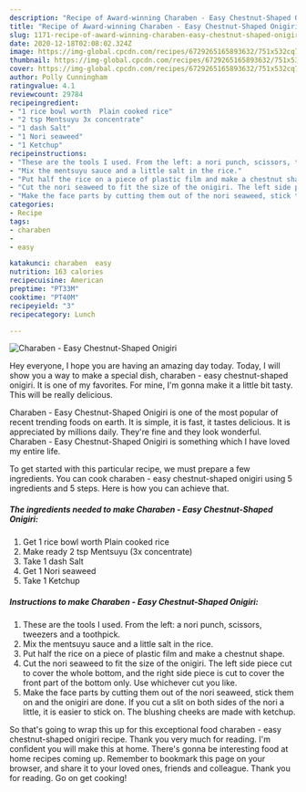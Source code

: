 ```yaml
---
description: "Recipe of Award-winning Charaben - Easy Chestnut-Shaped Onigiri"
title: "Recipe of Award-winning Charaben - Easy Chestnut-Shaped Onigiri"
slug: 1171-recipe-of-award-winning-charaben-easy-chestnut-shaped-onigiri
date: 2020-12-18T02:08:02.324Z
image: https://img-global.cpcdn.com/recipes/6729265165893632/751x532cq70/charaben-easy-chestnut-shaped-onigiri-recipe-main-photo.jpg
thumbnail: https://img-global.cpcdn.com/recipes/6729265165893632/751x532cq70/charaben-easy-chestnut-shaped-onigiri-recipe-main-photo.jpg
cover: https://img-global.cpcdn.com/recipes/6729265165893632/751x532cq70/charaben-easy-chestnut-shaped-onigiri-recipe-main-photo.jpg
author: Polly Cunningham
ratingvalue: 4.1
reviewcount: 29784
recipeingredient:
- "1 rice bowl worth  Plain cooked rice"
- "2 tsp Mentsuyu 3x concentrate"
- "1 dash Salt"
- "1 Nori seaweed"
- "1 Ketchup"
recipeinstructions:
- "These are the tools I used. From the left: a nori punch, scissors, tweezers and a toothpick."
- "Mix the mentsuyu sauce and a little salt in the rice."
- "Put half the rice on a piece of plastic film and make a chestnut shape."
- "Cut the nori seaweed to fit the size of the onigiri. The left side piece cut to cover the whole bottom, and the right side piece is cut to cover the front part of the bottom only. Use whichever cut you like."
- "Make the face parts by cutting them out of the nori seaweed, stick them on and the onigiri are done. If you cut a slit on both sides of the nori a little, it is easier to stick on. The blushing cheeks are made with ketchup."
categories:
- Recipe
tags:
- charaben
- 
- easy

katakunci: charaben  easy 
nutrition: 163 calories
recipecuisine: American
preptime: "PT33M"
cooktime: "PT40M"
recipeyield: "3"
recipecategory: Lunch

---
```



![Charaben - Easy Chestnut-Shaped Onigiri](https://img-global.cpcdn.com/recipes/6729265165893632/751x532cq70/charaben-easy-chestnut-shaped-onigiri-recipe-main-photo.jpg)

Hey everyone, I hope you are having an amazing day today. Today, I will show you a way to make a special dish, charaben - easy chestnut-shaped onigiri. It is one of my favorites. For mine, I'm gonna make it a little bit tasty. This will be really delicious.



Charaben - Easy Chestnut-Shaped Onigiri is one of the most popular of recent trending foods on earth. It is simple, it is fast, it tastes delicious. It is appreciated by millions daily. They're fine and they look wonderful. Charaben - Easy Chestnut-Shaped Onigiri is something which I have loved my entire life.


To get started with this particular recipe, we must prepare a few ingredients. You can cook charaben - easy chestnut-shaped onigiri using 5 ingredients and 5 steps. Here is how you can achieve that.

<!--inarticleads1-->

##### The ingredients needed to make Charaben - Easy Chestnut-Shaped Onigiri:

1. Get 1 rice bowl worth  Plain cooked rice
1. Make ready 2 tsp Mentsuyu (3x concentrate)
1. Take 1 dash Salt
1. Get 1 Nori seaweed
1. Take 1 Ketchup




<!--inarticleads2-->

##### Instructions to make Charaben - Easy Chestnut-Shaped Onigiri:

1. These are the tools I used. From the left: a nori punch, scissors, tweezers and a toothpick.
1. Mix the mentsuyu sauce and a little salt in the rice.
1. Put half the rice on a piece of plastic film and make a chestnut shape.
1. Cut the nori seaweed to fit the size of the onigiri. The left side piece cut to cover the whole bottom, and the right side piece is cut to cover the front part of the bottom only. Use whichever cut you like.
1. Make the face parts by cutting them out of the nori seaweed, stick them on and the onigiri are done. If you cut a slit on both sides of the nori a little, it is easier to stick on. The blushing cheeks are made with ketchup.




So that's going to wrap this up for this exceptional food charaben - easy chestnut-shaped onigiri recipe. Thank you very much for reading. I'm confident you will make this at home. There's gonna be interesting food at home recipes coming up. Remember to bookmark this page on your browser, and share it to your loved ones, friends and colleague. Thank you for reading. Go on get cooking!
